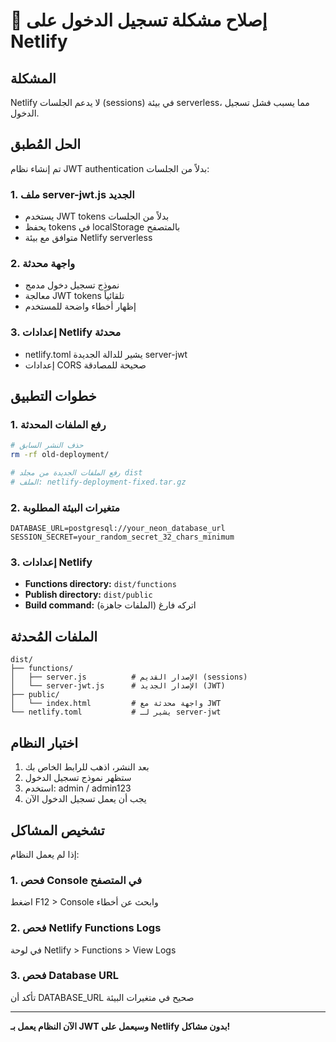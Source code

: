 # 🔧 إصلاح مشكلة تسجيل الدخول على Netlify

## المشكلة
Netlify لا يدعم الجلسات (sessions) في بيئة serverless، مما يسبب فشل تسجيل الدخول.

## الحل المُطبق
تم إنشاء نظام JWT authentication بدلاً من الجلسات:

### 1. ملف server-jwt.js الجديد
- يستخدم JWT tokens بدلاً من الجلسات
- يحفظ tokens في localStorage بالمتصفح
- متوافق مع بيئة Netlify serverless

### 2. واجهة محدثة
- نموذج تسجيل دخول مدمج
- معالجة JWT tokens تلقائياً
- إظهار أخطاء واضحة للمستخدم

### 3. إعدادات Netlify محدثة
- netlify.toml يشير للدالة الجديدة server-jwt
- إعدادات CORS صحيحة للمصادقة

## خطوات التطبيق

### 1. رفع الملفات المحدثة
```bash
# حذف النشر السابق
rm -rf old-deployment/

# رفع الملفات الجديدة من مجلد dist
# الملف: netlify-deployment-fixed.tar.gz
```

### 2. متغيرات البيئة المطلوبة
```
DATABASE_URL=postgresql://your_neon_database_url
SESSION_SECRET=your_random_secret_32_chars_minimum
```

### 3. إعدادات Netlify
- **Functions directory:** `dist/functions`
- **Publish directory:** `dist/public`
- **Build command:** اتركه فارغ (الملفات جاهزة)

## الملفات المُحدثة
```
dist/
├── functions/
│   ├── server.js          # الإصدار القديم (sessions)
│   └── server-jwt.js      # الإصدار الجديد (JWT)
├── public/
│   └── index.html         # واجهة محدثة مع JWT
└── netlify.toml           # يشير لـ server-jwt
```

## اختبار النظام
1. بعد النشر، اذهب للرابط الخاص بك
2. ستظهر نموذج تسجيل الدخول
3. استخدم: admin / admin123
4. يجب أن يعمل تسجيل الدخول الآن

## تشخيص المشاكل
إذا لم يعمل النظام:

### 1. فحص Console في المتصفح
اضغط F12 > Console وابحث عن أخطاء

### 2. فحص Netlify Functions Logs
في لوحة Netlify > Functions > View Logs

### 3. فحص Database URL
تأكد أن DATABASE_URL صحيح في متغيرات البيئة

---
**الآن النظام يعمل بـ JWT وسيعمل على Netlify بدون مشاكل!**